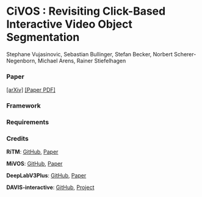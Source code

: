 # CiVOS : Revisiting Click-Based Interactive Video Object Segmentation

Stephane Vujasinovic, Sebastian Bullinger, Stefan Becker, Norbert Scherer-Negenborn, Michael Arens, Rainer Stiefelhagen

### Paper

[[arXiv]](https://arxiv.org/abs/2203.01784) [[Paper PDF]](https://arxiv.org/pdf/2203.01784.pdf)

### Framework


### Requirements

### Credits

**RiTM**: [GitHub](https://github.com/hkchengrex/MiVOS), [Paper](https://arxiv.org/pdf/2103.07941.pdf)

**MiVOS**: [GitHub](https://github.com/saic-vul/ritm_interactive_segmentation), [Paper](https://arxiv.org/pdf/2103.07941.pdf)

**DeepLabV3Plus**: [GitHub](https://github.com/VainF/DeepLabV3Plus-Pytorch), [Paper](https://arxiv.org/pdf/1802.02611.pdf)

**DAVIS-interactive**: [GitHub](https://github.com/albertomontesg/davis-interactive), [Project](https://interactive.davischallenge.org/)
